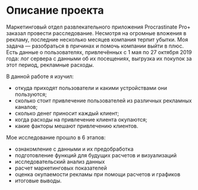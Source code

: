 # Описание проекта

Маркетинговый отдел развлекательного приложения Procrastinate Pro+ заказал провести расследование. Несмотря на огромные вложения в рекламу, последние несколько месяцев компания терпит убытки. Моя задача — разобраться в причинах и помочь компании выйти в плюс. Есть данные о пользователях, привлечённых с 1 мая по 27 октября 2019 года: лог сервера с данными об их посещениях, выгрузка их покупок за этот период, рекламные расходы.

В данной работе я изучил:

- откуда приходят пользователи и какими устройствами они пользуются;
- сколько стоит привлечение пользователей из различных рекламных каналов;
- сколько денег приносит каждый клиент;
- когда расходы на привлечение клиента окупаются;
- какие факторы мешают привлечению клиентов.

Мое исследование прошло в 6 этапов:

- ознакомление с данными и их предобработка
- подготовление функций для будущих расчетов и визуализаций
- исследовательский анализ данных
- расчет маркетинговых показателей
- оценка окупаемости рекламы при помощи расчетов и графиков
- итоговые выводы.
